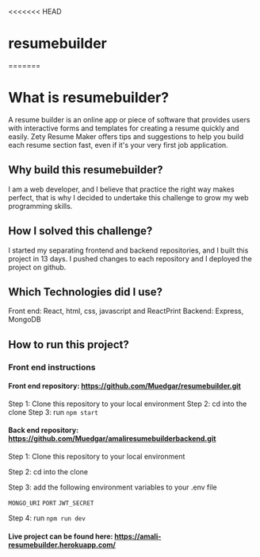 <<<<<<< HEAD
# resumebuilder
=======


# What is resumebuilder?

A resume builder is an online app or piece of software that provides users with interactive forms and templates for creating a resume quickly and easily. Zety Resume Maker offers tips and suggestions to help you build each resume section fast, even if it's your very first job application.

## Why build this resumebuilder?

I am a web developer, and I believe that practice the right way makes perfect, that is why I decided to undertake this challenge to grow my web programming skills.

## How I solved this challenge?

I started my separating frontend and backend repositories, and I built this project in 13 days.
I pushed changes to each repository and I deployed the project on github.


## Which Technologies did I use?

Front end: React, html, css, javascript and ReactPrint
Backend: Express, MongoDB

## How to run this project?

### Front end instructions

#### Front end repository: https://github.com/Muedgar/resumebuilder.git

Step 1: Clone this repository to your local environment
Step 2: cd into the clone
Step 3: run `npm start`

#### Back end repository: https://github.com/Muedgar/amaliresumebuilderbackend.git

Step 1: Clone this repository to your local environment

Step 2: cd into the clone

Step 3: add the following environment variables to your .env file

`MONGO_URI` `PORT` `JWT_SECRET`

Step 4: run `npm run dev`

#### Live project can be found here: https://amali-resumebuilder.herokuapp.com/